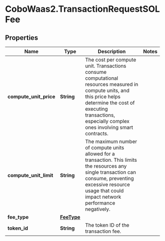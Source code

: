 # CoboWaas2.TransactionRequestSOLFee

## Properties

Name | Type | Description | Notes
------------ | ------------- | ------------- | -------------
**compute_unit_price** | **String** | The cost per compute unit. Transactions consume computational resources measured in compute units, and this price helps determine the cost of executing transactions, especially complex ones involving smart contracts. | 
**compute_unit_limit** | **String** | The maximum number of compute units allowed for a transaction. This limits the resources any single transaction can consume, preventing excessive resource usage that could impact network performance negatively. | 
**fee_type** | [**FeeType**](FeeType.md) |  | 
**token_id** | **String** | The token ID of the transaction fee. | 


